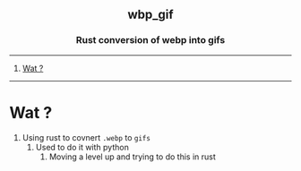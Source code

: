 <h2 align="center">wbp_gif</h2>
<h3 align="center"> Rust conversion of webp into gifs </h3>

----
1. [Wat ?](#wat-)

----

# Wat ? 

1. Using rust to covnert `.webp` to `gifs`
   1. Used to do it with python
      1. Moving a level up and trying to do this in rust 


